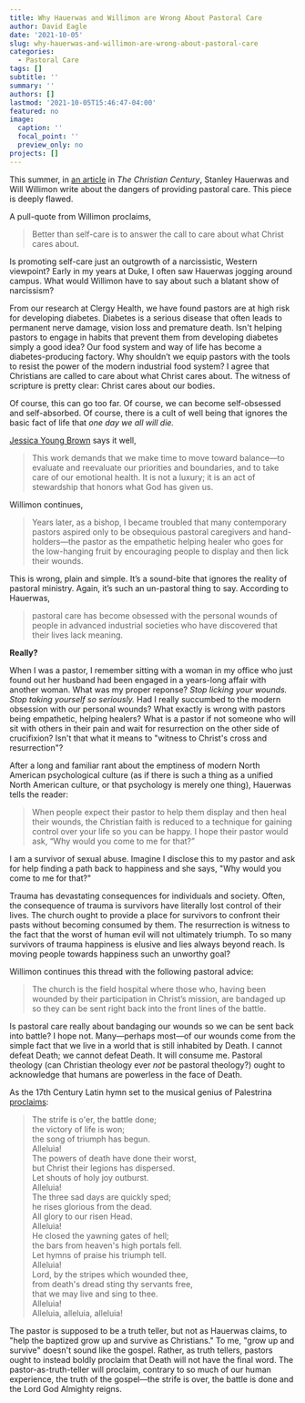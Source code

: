 ```yaml
---
title: Why Hauerwas and Willimon are Wrong About Pastoral Care
author: David Eagle
date: '2021-10-05'
slug: why-hauerwas-and-willimon-are-wrong-about-pastoral-care
categories:
  - Pastoral Care
tags: []
subtitle: ''
summary: ''
authors: []
lastmod: '2021-10-05T15:46:47-04:00'
featured: no
image:
  caption: ''
  focal_point: ''
  preview_only: no
projects: []
---
```


This summer, in [an article](https://www.christiancentury.org/article/interview/dangers-providing-pastoral-care) in *The Christian Century*, Stanley Hauerwas and Will Willimon write about the dangers of providing pastoral care. This piece is deeply flawed.

A pull-quote from Willimon proclaims, 

> Better than self-care is to answer the call to care about what Christ cares about.

Is promoting self-care just an outgrowth of a narcissistic, Western viewpoint? Early in my years at Duke, I often saw Hauerwas jogging around campus. What would Willimon have to say about such a blatant show of narcissism? 

From our research at Clergy Health, we have found pastors are at high risk for developing diabetes. Diabetes is a serious disease that often leads to permanent nerve damage, vision loss and premature death.  Isn't helping pastors to engage in habits that prevent them from developing diabetes simply a good idea? Our food system and way of life has become a diabetes-producing factory. Why shouldn’t we equip pastors with the tools to resist the power of the modern industrial food system? I agree that Christians are called to care about what Christ cares about. The witness of scripture is pretty clear: Christ cares about our bodies. 

Of course, this can go too far. Of course, we can become self-obsessed and self-absorbed. Of course, there is a cult of well being that ignores the basic fact of life that *one day we all will die.*

[Jessica Young Brown](https://faithandleadership.com/jessica-young-brown-ministers-cannot-thrive-if-they-neglect-themselves?utm_source=newsletter&utm_medium=email&utm_content=feature%20story&utm_campaign=ni_newsletter) says it well,

> This work demands that we make time to move toward balance—to evaluate and reevaluate our priorities and boundaries, and to take care of our emotional health. It is not a luxury; it is an act of stewardship that honors what God has given us.
 
Willimon continues,

> Years later, as a bishop, I became troubled that many contemporary pastors aspired only to be obsequious pastoral caregivers and hand-holders—the pastor as the empathetic helping healer who goes for the low-hanging fruit by encouraging people to display and then lick their wounds.

This is wrong, plain and simple. It’s a sound-bite that ignores the reality of pastoral ministry. Again, it’s such an un-pastoral thing to say. According to Hauerwas,

> pastoral care has become obsessed with the personal wounds of people in advanced industrial societies who have discovered that their lives lack meaning.

**Really?**

When I was a pastor, I remember sitting with a woman in my office who just found out her husband had been engaged in a years-long affair with another woman. What was my proper reponse? *Stop licking your wounds.* *Stop taking yourself so seriously.* Had I really succumbed to the modern obsession with our personal wounds? What exactly is wrong with pastors being empathetic, helping healers? What is a pastor if not someone who will sit with others in their pain and wait for resurrection on the other side of crucifixion? Isn't that what it means to "witness to Christ's cross and resurrection"?
 
After a long and familiar rant about the emptiness of modern North American psychological culture (as if there is such a thing as a unified North American culture, or that psychology is merely one thing), Hauerwas tells the reader:

> When people expect their pastor to help them display and then heal their wounds, the Christian faith is reduced to a technique for gaining control over your life so you can be happy. I hope their pastor would ask, “Why would you come to me for that?”
 
I am a survivor of sexual abuse. Imagine I disclose this to my pastor and ask for help finding a path back to happiness and she says, "Why would you come to me for that?"

Trauma has devastating consequences for individuals and society. Often, the consequence of trauma is survivors have literally lost control of their lives. The church ought to provide a place for survivors to confront their pasts without becoming consumed by them. The resurrection is witness to the fact that the worst of human evil will not ultimately triumph. To so many survivors of trauma happiness is elusive and lies always beyond reach. Is moving people towards happiness such an unworthy goal?

Willimon continues this thread with the following pastoral advice:

> The church is the field hospital where those who, having been wounded by their participation in Christ’s mission, are bandaged up so they can be sent right back into the front lines of the battle.

Is pastoral care really about bandaging our wounds so we can be sent back into battle? I hope not. Many—perhaps most—of our wounds come from the simple fact that we live in a world that is still inhabited by Death. I cannot defeat Death; we cannot defeat Death. It will consume me. Pastoral theology (can Christian theology ever *not* be pastoral theology?) ought to acknowledge that humans are powerless in the face of Death.

As the 17th Century Latin hymn set to the musical genius of Palestrina [proclaims](https://hymnary.org/text/the_strife_is_oer_the_battle_done):

> The strife is o'er, the battle done;  
the victory of life is won;  
the song of triumph has begun.  
Alleluia!  
The powers of death have done their worst,  
but Christ their legions has dispersed.  
Let shouts of holy joy outburst.  
Alleluia!  
The three sad days are quickly sped;  
he rises glorious from the dead.  
All glory to our risen Head.  
Alleluia!  
He closed the yawning gates of hell;  
the bars from heaven's high portals fell.  
Let hymns of praise his triumph tell.  
Alleluia!  
Lord, by the stripes which wounded thee,  
from death's dread sting thy servants free,  
that we may live and sing to thee.  
Alleluia!  
Alleluia, alleluia, alleluia! 

The pastor is supposed to be a truth teller, but not as Hauerwas claims, to "help the baptized grow up and survive as Christians." To me, "grow up and survive" doesn't sound like the gospel. Rather, as truth tellers, pastors ought to instead boldly proclaim that Death will not have the final word. The pastor-as-truth-teller will proclaim, contrary to so much of our human experience, the truth of the gospel—the strife is over, the battle is done and the Lord God Almighty reigns.

